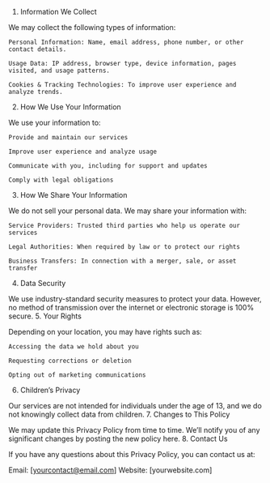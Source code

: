 1. Information We Collect

We may collect the following types of information:

    Personal Information: Name, email address, phone number, or other contact details.

    Usage Data: IP address, browser type, device information, pages visited, and usage patterns.

    Cookies & Tracking Technologies: To improve user experience and analyze trends.

2. How We Use Your Information

We use your information to:

    Provide and maintain our services

    Improve user experience and analyze usage

    Communicate with you, including for support and updates

    Comply with legal obligations

3. How We Share Your Information

We do not sell your personal data. We may share your information with:

    Service Providers: Trusted third parties who help us operate our services

    Legal Authorities: When required by law or to protect our rights

    Business Transfers: In connection with a merger, sale, or asset transfer

4. Data Security

We use industry-standard security measures to protect your data. However, no method of transmission over the internet or electronic storage is 100% secure.
5. Your Rights

Depending on your location, you may have rights such as:

    Accessing the data we hold about you

    Requesting corrections or deletion

    Opting out of marketing communications

6. Children’s Privacy

Our services are not intended for individuals under the age of 13, and we do not knowingly collect data from children.
7. Changes to This Policy

We may update this Privacy Policy from time to time. We’ll notify you of any significant changes by posting the new policy here.
8. Contact Us

If you have any questions about this Privacy Policy, you can contact us at:

Email: [yourcontact@email.com]
Website: [yourwebsite.com]

